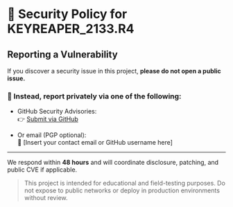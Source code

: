 # 🔐 Security Policy for KEYREAPER_2133.R4

## Reporting a Vulnerability

If you discover a security issue in this project, **please do not open a public issue.**

### 📩 Instead, report privately via one of the following:

- GitHub Security Advisories:  
  👉 [Submit via GitHub](https://github.com/numbpill3d/KEYREAPER_2133.R4/security/advisories/new)

- Or email (PGP optional):  
  📧 [Insert your contact email or GitHub username here]

---

We respond within **48 hours** and will coordinate disclosure, patching, and public CVE if applicable.

> This project is intended for educational and field-testing purposes. Do not expose to public networks or deploy in production environments without review.
